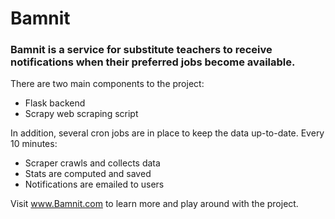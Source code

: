 # Bamnit
### Bamnit is a service for substitute teachers to receive notifications when their preferred jobs become available.


There are two main components to the project:
* Flask backend
* Scrapy web scraping script


In addition, several cron jobs are in place to keep the data up-to-date.  Every 10 minutes:
* Scraper crawls and collects data
* Stats are computed and saved
* Notifications are emailed to users


Visit www.Bamnit.com to learn more and play around with the project.
